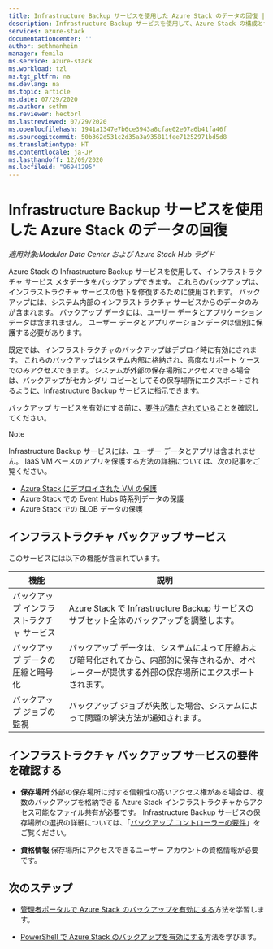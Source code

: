 ```yaml
---
title: Infrastructure Backup サービスを使用した Azure Stack のデータの回復 | Microsoft Docs
description: Infrastructure Backup サービスを使用して、Azure Stack の構成とサービス データをバックアップおよび復元する方法について学習します。
services: azure-stack
documentationcenter: ''
author: sethmanheim
manager: femila
ms.service: azure-stack
ms.workload: tzl
ms.tgt_pltfrm: na
ms.devlang: na
ms.topic: article
ms.date: 07/29/2020
ms.author: sethm
ms.reviewer: hectorl
ms.lastreviewed: 07/29/2020
ms.openlocfilehash: 1941a1347e7b6ce3943a8cfae02e07a6b41fa46f
ms.sourcegitcommit: 50b362d531c2d35a3a935811fee71252971bd5d8
ms.translationtype: HT
ms.contentlocale: ja-JP
ms.lasthandoff: 12/09/2020
ms.locfileid: "96941295"
---
```

# <a name="recover-data-in-azure-stack-with-the-infrastructure-backup-service"></a>Infrastructure Backup サービスを使用した Azure Stack のデータの回復

*適用対象:Modular Data Center および Azure Stack Hub ラグド*

Azure Stack の Infrastructure Backup サービスを使用して、インフラストラクチャ サービス メタデータをバックアップできます。 これらのバックアップは、インフラストラクチャ サービスの低下を修復するために使用されます。 バックアップには、システム内部のインフラストラクチャ サービスからのデータのみが含まれます。 バックアップ データには、ユーザー データとアプリケーション データは含まれません。 ユーザー データとアプリケーション データは個別に保護する必要があります。

既定では、インフラストラクチャのバックアップはデプロイ時に有効にされます。 これらのバックアップはシステム内部に格納され、高度なサポート ケースでのみアクセスできます。 システムが外部の保存場所にアクセスできる場合は、バックアップがセカンダリ コピーとしてその保存場所にエクスポートされるように、Infrastructure Backup サービスに指示できます。

バックアップ サービスを有効にする前に、[要件が満たされている](../../operator/azure-stack-backup-reference.md#backup-controller-requirements)ことを確認してください。

> [!NOTE]
> Infrastructure Backup サービスには、ユーザー データとアプリは含まれません。 IaaS VM ベースのアプリを保護する方法の詳細については、次の記事をご覧ください。
>
> - [Azure Stack にデプロイされた VM の保護](../../user/azure-stack-manage-vm-protect.md)
> - Azure Stack での Event Hubs 時系列データの保護
> - Azure Stack での BLOB データの保護

## <a name="the-infrastructure-backup-service"></a>インフラストラクチャ バックアップ サービス

このサービスには以下の機能が含まれています。

| 機能                                            | 説明                                                                                                                                                |
|----------------------------------------------------|------------------------------------------------------------------------------------------------------------------------------------------------------------|
| バックアップ インフラストラクチャ サービス                     | Azure Stack で Infrastructure Backup サービスのサブセット全体のバックアップを調整します。 |
| バックアップ データの圧縮と暗号化 | バックアップ データは、システムによって圧縮および暗号化されてから、内部的に保存されるか、オペレーターが提供する外部の保存場所にエクスポートされます。                |
| バックアップ ジョブの監視                              | バックアップ ジョブが失敗した場合、システムによって問題の解決方法が通知されます。                                                                                                |

## <a name="verify-requirements-for-the-infrastructure-backup-service"></a>インフラストラクチャ バックアップ サービスの要件を確認する

- **保存場所** 外部の保存場所に対する信頼性の高いアクセス権がある場合は、複数のバックアップを格納できる Azure Stack インフラストラクチャからアクセス可能なファイル共有が必要です。 Infrastructure Backup サービスの保存場所の選択の詳細については、「[バックアップ コントローラーの要件](../../operator/azure-stack-backup-reference.md#backup-controller-requirements)」をご覧ください。

- **資格情報** 保存場所にアクセスできるユーザー アカウントの資格情報が必要です。

## <a name="next-steps"></a>次のステップ

- [管理者ポータルで Azure Stack のバックアップを有効にする](../../operator/azure-stack-backup-enable-backup-console.md)方法を学習します。

- [PowerShell で Azure Stack のバックアップを有効にする](../../operator/azure-stack-backup-enable-backup-powershell.md)方法を学びます。
